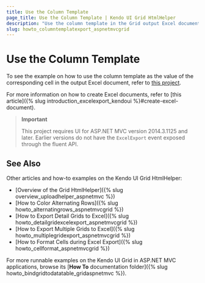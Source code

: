 ```yaml
---
title: Use the Column Template
page_title: Use the Column Template | Kendo UI Grid HtmlHelper
description: "Use the column template in the Grid output Excel document."
slug: howto_columntemplatexport_aspnetmvcgrid
---
```


# Use the Column Template

To see the example on how to use the column template as the value of the corresponding cell in the output Excel document, refer to [this project](https://github.com/telerik/ui-for-aspnet-mvc-examples/tree/master/grid/column-template-excel).

For more information on how to create Excel documents, refer to [this article]({% slug introduction_excelexport_kendoui %}#create-excel-document).

> **Important**
>
> This project requires UI for ASP.NET MVC version 2014.3.1125 and later. Earlier versions do not have the `ExcelExport` event exposed through the fluent API.

## See Also

Other articles and how-to examples on the Kendo UI Grid HtmlHelper:

* [Overview of the Grid HtmlHelper]({% slug overview_uploadhelper_aspnetmvc %})
* [How to Color Alternating Rows]({% slug howto_alternatingrows_aspnetmvcgrid %})
* [How to Export Detail Grids to Excel]({% slug howto_detailgridexcelexport_aspnetmvcgrid %})
* [How to Export Multiple Grids to Excel]({% slug howto_multiplegridexport_aspnetmvcgrid %})
* [How to Format Cells during Excel Export]({% slug howto_cellformat_aspnetmvcgrid %})

For more runnable examples on the Kendo UI Grid in ASP.NET MVC applications, browse its [**How To** documentation folder]({% slug howto_bindgridtodatatable_gridaspnetmvc %}).
